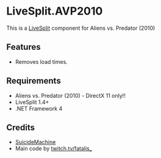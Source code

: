 ﻿LiveSplit.AVP2010
=================

This is a [LiveSplit] component for Aliens vs. Predator (2010)

Features
--------

  * Removes load times.

Requirements
------------

  * Aliens vs. Predator (2010) - DirectX 11 only!!
  * LiveSplit 1.4+
  * .NET Framework 4

Credits
-------

  * [SuicideMachine](http://www.twitch.tv/suicidemachine)
  * Main code by [twitch.tv/fatalis_](http://www.twitch.tv/fatalis_)

[LiveSplit]:http://livesplit.org/
